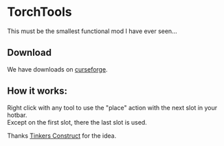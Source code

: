 TorchTools
==========

This must be the smallest functional mod I have ever seen...

Download
--------

We have downloads on [curseforge](http://minecraft.curseforge.com/mc-mods/222980-torchools).

How it works:
-------------

Right click with any tool to use the "place" action with the next slot in your hotbar.<br>
Except on the first slot, there the last slot is used.

Thanks [Tinkers Construct](http://www.minecraftforum.net/forums/mapping-and-modding/minecraft-mods/1287648-tinkers-construct) for the idea.
